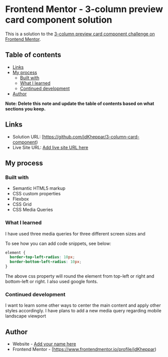# Frontend Mentor - 3-column preview card component solution

This is a solution to the [3-column preview card component challenge on Frontend Mentor](https://www.frontendmentor.io/challenges/3column-preview-card-component-pH92eAR2-).

## Table of contents

- [Links](#links)
- [My process](#my-process)
  - [Built with](#built-with)
  - [What I learned](#what-i-learned)
  - [Continued development](#continued-development)
- [Author](#author)

**Note: Delete this note and update the table of contents based on what sections you keep.**

## Links

- Solution URL: [https://github.com/jdKheppar/3-column-card-component)
- Live Site URL: [Add live site URL here](https://your-live-site-url.com)

## My process

### Built with

- Semantic HTML5 markup
- CSS custom properties
- Flexbox
- CSS Grid
- CSS Media Queries

### What I learned

I have used three media queries for three different screen sizes and

To see how you can add code snippets, see below:

```css
element {
  border-top-left-radius: 10px;
  border-bottom-left-radius: 10px;
}
```

The above css property will round the element from top-left or right
and bottom-left or right.
I also used google fonts.

### Continued development

I want to learn some other ways to center the main content and
apply other styles accordingly.
I have plans to add a new media query regarding mobile landscape viewport

## Author

- Website - [Add your name here](https://www.your-site.com)
- Frontend Mentor - [https://www.frontendmentor.io/profile/jdKheppar)
